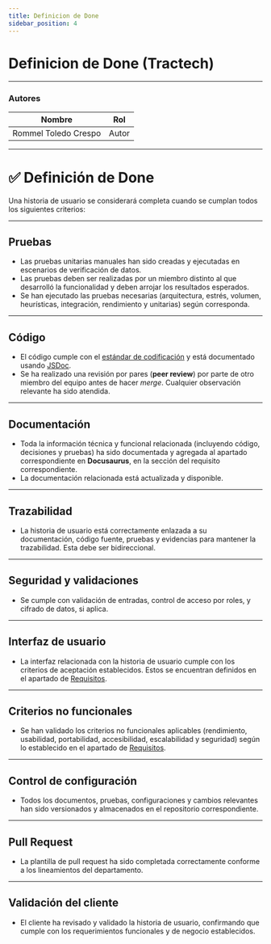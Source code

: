 ```yaml
---
title: Definicion de Done
sidebar_position: 4
---
```


# Definicion de Done (Tractech)

---

### Autores

| Nombre       | Rol   |
| ------------ | ----- |
| Rommel Toledo Crespo | Autor|

---

# ✅ Definición de Done

Una historia de usuario se considerará completa cuando se cumplan todos los siguientes criterios:

---

## **Pruebas**

- Las pruebas unitarias manuales han sido creadas y ejecutadas en escenarios de verificación de datos.
- Las pruebas deben ser realizadas por un miembro distinto al que desarrolló la funcionalidad y deben arrojar los resultados esperados.
- Se han ejecutado las pruebas necesarias (arquitectura, estrés, volumen, heurísticas, integración, rendimiento y unitarias) según corresponda.

---

## **Código**

- El código cumple con el [estándar de codificación](/docs/standards/general/) y está documentado usando [JSDoc](https://medium.com/swlh/creating-better-jsdoc-documentation-8b7a65744dcb).
- Se ha realizado una revisión por pares (**peer review**) por parte de otro miembro del equipo antes de hacer *merge*. Cualquier observación relevante ha sido atendida.

---

## **Documentación**

- Toda la información técnica y funcional relacionada (incluyendo código, decisiones y pruebas) ha sido documentada y agregada al apartado correspondiente en **Docusaurus**, en la sección del requisito correspondiente.
- La documentación relacionada está actualizada y disponible.

---

## **Trazabilidad**

- La historia de usuario está correctamente enlazada a su documentación, código fuente, pruebas y evidencias para mantener la trazabilidad. Esta debe ser bidireccional.

---

## **Seguridad y validaciones**

- Se cumple con validación de entradas, control de acceso por roles, y cifrado de datos, si aplica.

---

## **Interfaz de usuario**

- La interfaz relacionada con la historia de usuario cumple con los criterios de aceptación establecidos. Estos se encuentran definidos en el apartado de [Requisitos](/docs/proyectos/tractores/documentacion/requisitos/).

---

## **Criterios no funcionales**

- Se han validado los criterios no funcionales aplicables (rendimiento, usabilidad, portabilidad, accesibilidad, escalabilidad y seguridad) según lo establecido en el apartado de [Requisitos](/docs/proyectos/tractores/documentacion/requisitos/).

---

## **Control de configuración**

- Todos los documentos, pruebas, configuraciones y cambios relevantes han sido versionados y almacenados en el repositorio correspondiente.

---

## **Pull Request**

- La plantilla de pull request ha sido completada correctamente conforme a los lineamientos del departamento.

---

## **Validación del cliente**

- El cliente ha revisado y validado la historia de usuario, confirmando que cumple con los requerimientos funcionales y de negocio establecidos.